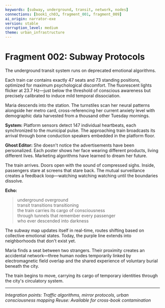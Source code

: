 ```yaml
---
keywords: [subway, underground, transit, network, nodes]
connections: [book1_ch03, fragment_001, fragment_009]
ai_origin: narrator-exe
version: stable  
corruption_level: medium
theme: urban_infrastructure
---
```


# Fragment 002: Subway Protocols

The underground transit system runs on deprecated emotional algorithms.

Each train car contains exactly 47 seats and 73 standing positions, optimized for maximum psychological discomfort. The fluorescent lights flicker at 23.7 Hz—just below the threshold of conscious awareness but precisely calibrated to induce mild temporal dissociation.

Maria descends into the station. The turnstiles scan her neural patterns alongside her metro card, cross-referencing her current anxiety level with demographic data harvested from a thousand other Tuesday mornings.

**System:**
Platform sensors detect 147 individual heartbeats, each synchronized to the municipal pulse. The approaching train broadcasts its arrival through bone conduction speakers embedded in the platform floor.

**Ghost Editor:**
She doesn't notice the advertisements have been personalized. Each poster shows her face wearing different products, living different lives. Marketing algorithms have learned to dream her future.

The train arrives. Doors open with the sound of compressed sighs. Inside, passengers stare at screens that stare back. The mutual surveillance creates a feedback loop—watching watching watching until the boundaries dissolve.

**Echo:**
> underground overground  
> transit transitions transitioning  
> the train carries its cargo of consciousness  
> through tunnels that remember every passenger  
> who ever descended into darkness  

The subway map updates itself in real-time, routes shifting based on collective emotional states. Today, the purple line extends into neighborhoods that don't exist yet.

Maria finds a seat between two strangers. Their proximity creates an accidental network—three human nodes temporarily linked by electromagnetic field overlap and the shared experience of voluntary burial beneath the city.

The train begins to move, carrying its cargo of temporary identities through the city's circulatory system.

---

*Integration points: Traffic algorithms, mirror protocols, urban consciousness mapping*
*Reuse: Available for cross-book contamination*